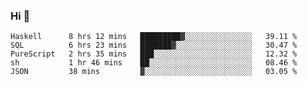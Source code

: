 ### Hi 👋

<!--START_SECTION:waka-->

```text
Haskell      8 hrs 12 mins   █████████▓░░░░░░░░░░░░░░░   39.11 %
SQL          6 hrs 23 mins   ███████▓░░░░░░░░░░░░░░░░░   30.47 %
PureScript   2 hrs 35 mins   ███░░░░░░░░░░░░░░░░░░░░░░   12.32 %
sh           1 hr 46 mins    ██░░░░░░░░░░░░░░░░░░░░░░░   08.46 %
JSON         38 mins         ▓░░░░░░░░░░░░░░░░░░░░░░░░   03.05 %
```

<!--END_SECTION:waka-->
